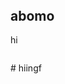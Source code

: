 <!DOCTYPE html>
<html lang="en">
<head>
    <meta charset="UTF-8">
    <meta name="viewport" content="width=device-width, initial-scale=1.0">
    <title>Document</title>
</head>
<body>
    <header><div class="logo"></div>
    <nav><a href=""></a>
        <a href=""></a>
        <a href=""></a>
        <a href=""></a>
    </nav>
</header>
    <main>
        <article>
            <div class="text">
                <h1>abomo</h1>
                <p>hi</p>
            </div>
            <img src="" alt="">
        </article>
    </main>
    <footer>
        <div class="container">
            <p class="footerP"></p>
            <nav class="footerNAV"></nav>
        </div>
    </footer>
</body>
</html>



















</html># hiingf
